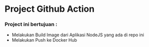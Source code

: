 # Project Github Action
### Project ini bertujuan :
- Melakukan Build Image dari Aplikasi NodeJS yang ada di repo ini
- Melakukan Push ke Docker Hub 
